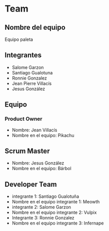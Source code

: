 # Team

## Nombre del equipo

Equipo paleta

## Integrantes

- Salome Garzon
- Santiago Gualotuna
- Ronnie Gonzalez
- Jean Pierre Villacís
- Jesus González

## Equipo

### Product Owner

- Nombre: Jean Villacís
- Nombre en el equipo: Pikachu

## Scrum Master

- Nombre: Jesus González
- Nombre en el equipo: Bárbol

## Developer Team

- integrante 1: Santiago Gualotuña
- Nombre en el equipo integrante 1: Meowth
- integrante 2: Salome Garzon
- Nombre en el equipo integrante 2: Vulpix
- Integrante 3: Ronnie Gonzalez
- Nombre en el equipo integrante 3: Infernape
